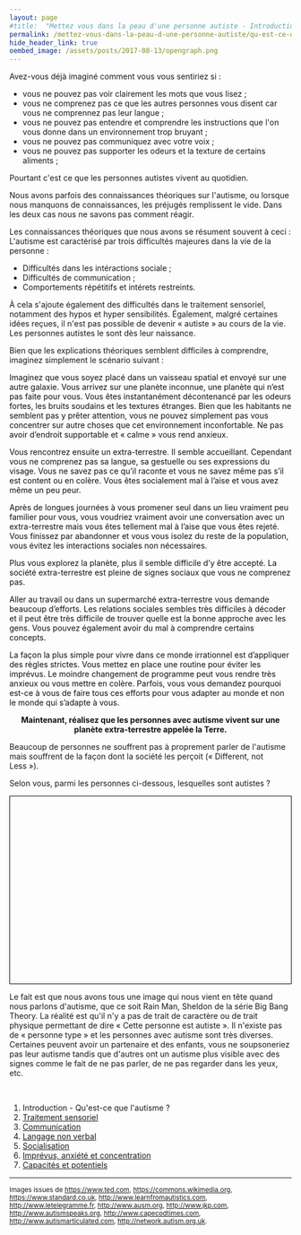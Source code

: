 ```yaml
---
layout: page
#title:  "Mettez vous dans la peau d'une personne autiste - Introduction"
permalink: /mettez-vous-dans-la-peau-d-une-personne-autiste/qu-est-ce-que-l-autisme
hide_header_link: true
oembed_image: /assets/posts/2017-08-13/opengraph.png
---
```


Avez-vous déjà imaginé comment vous vous sentiriez si&nbsp;:

  - vous ne pouvez pas voir clairement les mots que vous lisez&nbsp;;
  - vous ne comprenez pas ce que les autres personnes vous disent car vous ne comprennez pas leur langue&nbsp;;
  - vous ne pouvez pas entendre et comprendre les instructions que l'on vous donne dans un environnement trop bruyant&nbsp;;
  - vous ne pouvez pas communiquez avec votre voix&nbsp;;
  - vous ne pouvez pas supporter les odeurs et la texture de certains aliments&nbsp;;

Pourtant c'est ce que les personnes autistes vivent au quotidien.

Nous avons parfois des connaissances théoriques sur l'autisme, ou lorsque nous manquons de connaissances, les préjugés remplissent le vide.
Dans les deux cas nous ne savons pas comment réagir.

Les connaissances théoriques que nous avons se résument souvent à ceci&nbsp;:
L'autisme est caractérisé par trois difficultés majeures dans la vie de la personne&nbsp;:

  - Difficultés dans les intéractions sociale&nbsp;;
  - Difficultés de communication&nbsp;;
  - Comportements répétitifs et intérets restreints.

À cela s'ajoute également des difficultés dans le traitement sensoriel, notamment des hypos et hyper sensibilités.
Également, malgré certaines idées reçues, il n'est pas possible de devenir «&nbsp;autiste&nbsp;» au cours de la vie. Les personnes autistes le sont dès leur naissance.

Bien que les explications théoriques semblent difficiles à comprendre, imaginez simplement le scénario suivant&nbsp;:

<div class="highlight">
<p style="color: #111">Imaginez que vous soyez placé dans un vaisseau spatial et envoyé sur une autre galaxie. Vous arrivez sur une planète inconnue, une planète qui n’est pas faite pour vous. Vous êtes instantanément décontenancé par les odeurs fortes, les bruits soudains et les textures étranges. 
Bien que les habitants ne semblent pas y prêter attention, vous ne pouvez simplement pas vous concentrer sur autre choses que cet environnement inconfortable. Ne pas avoir d’endroit supportable et « calme » vous rend anxieux.</p>

<p style="color: #111">Vous rencontrez ensuite un extra-terrestre. Il semble accueillant. Cependant vous ne comprenez pas sa langue, sa gestuelle ou ses expressions du visage. Vous ne savez pas ce qu’il raconte et vous ne savez même pas s’il est content ou en colère. Vous êtes socialement mal à l’aise et vous avez même un peu peur.</p>

<p style="color: #111">Après de longues journées à vous promener seul dans un lieu vraiment peu familier pour vous, vous voudriez vraiment avoir une conversation avec un extra-terrestre mais vous êtes tellement mal à l’aise que vous êtes rejeté. Vous finissez par abandonner et vous vous isolez du reste de la population, vous évitez les interactions sociales non nécessaires.</p>

<p style="color: #111">Plus vous explorez la planète, plus il semble difficile d’y être accepté. La société extra-terrestre est pleine de signes sociaux que vous ne comprenez pas.</p>

<p style="color: #111">Aller au travail ou dans un supermarché extra-terrestre vous demande beaucoup d’efforts. Les relations sociales sembles très difficiles à décoder et il peut être très difficile de trouver quelle est la bonne approche avec les gens. Vous pouvez également avoir du mal à comprendre certains concepts.</p>

<p style="color: #111">La façon la plus simple pour vivre dans ce monde irrationnel est d’appliquer des règles strictes. Vous mettez en place une routine pour éviter les imprévus. Le moindre changement de programme peut vous rendre très anxieux ou vous mettre en colère.
Parfois, vous vous demandez pourquoi est-ce à vous de faire tous ces efforts pour vous adapter au monde et non le monde qui s’adapte à vous.</p>
<p style="color: #111"><strong style="display: block; text-align: center; margin: 0 auto 0 auto;">Maintenant, réalisez que les personnes avec autisme vivent sur une planète extra-terrestre appelée la Terre.</strong></p>
</div>

Beaucoup de personnes ne souffrent pas à proprement parler de l'autisme mais souffrent de la façon dont la société les perçoit («&nbsp;Different, not Less&nbsp;»). 

Selon vous, parmi les personnes ci-dessous, lesquelles sont autistes&nbsp;?
<!-- identifier les personnes avec autisme -->
<canvas id="game_people" width="700" height="465" style="border: 1px solid black; margin: 0 auto 0 auto; display: block;"></canvas>

Le fait est que nous avons tous une image qui nous vient en tête quand nous parlons d'autisme, que ce soit Rain Man, Sheldon de la série Big Bang Theory.
La réalité est qu'il n'y a pas de trait de caractère ou de trait physique permettant de dire «&nbsp;Cette personne est autiste&nbsp;». Il n'existe pas de «&nbsp;personne type&nbsp;» et
les personnes avec autisme sont très diverses.
Certaines peuvent avoir un partenaire et des enfants, vous ne soupsoneriez pas leur autisme tandis que d'autres ont un
autisme plus visible avec des signes comme le fait de ne pas parler, de ne pas regarder dans les yeux, etc.


<p>&nbsp;</p>
<div class="highlight">
<ol>
 <li>Introduction - Qu'est-ce que l'autisme&nbsp;?</li>
 <li><a href="/mettez-vous-dans-la-peau-d-une-personne-autiste/traitement-sensoriel">Traitement sensoriel</a></li>
 <li><a href="/mettez-vous-dans-la-peau-d-une-personne-autiste/communication">Communication</a></li>
 <li><a href="/mettez-vous-dans-la-peau-d-une-personne-autiste/langage-non-verbal">Langage non verbal</a></li>
 <li><a href="/mettez-vous-dans-la-peau-d-une-personne-autiste/socialisation">Socialisation</a></li>
 <li><a href="/mettez-vous-dans-la-peau-d-une-personne-autiste/imprevus-anxiete-concentration">Imprévus, anxiété et concentration</a></li>
 <li><a href="/mettez-vous-dans-la-peau-d-une-personne-autiste/capacites-et-potentiels">Capacités et potentiels</a></li>
</ol>
</div>


<!--

Avec une personne sur 100 concernée, nous avons tous croisé à un moment donné une personne autiste. Il est donc important que chacun d'entre nous prenne conscience qu'il ou qu'elle a un rôle à jouer
pour l'inclusion de ces personnes dans la société.

<img src="/facebook_campaign/1_everyone_knows_somebody_with_autism.png" class="center" alt="Avez-vous déjà rencontré une personne avec autisme ? 1 personne sur 100 est concernée - l'autisme est parfois invisible et beaucoup de personnes n'en parlent pas à leur entourage, leurs collègues de travail, etc ! Combien de personnes y a-t-il dans votre famille ? Combien de personnes rencontrez-vous au travail ? Combien avez-vous d'amis ? Combien de personnes habitent dans votre ville ? Nous connaissons tous une personne avec autisme !" width="600" />
-->

---
<small>Images issues de <a href="https://www.ted.com/" rel="nofollow">https://www.ted.com</a>, <a href="https://commons.wikimedia.org/" rel="nofollow">https://commons.wikimedia.org</a>, <a href="http://www.standard.co.uk/" rel="nofollow">https://www.standard.co.uk</a>, <a href="http://www.learnfromautistics.com/" rel="nofollow">http://www.learnfromautistics.com</a>, <a href="http://www.letelegramme.fr/" rel="nofollow">http://www.letelegramme.fr</a>, <a href="http://www.ausm.org/" rel="nofollow">http://www.ausm.org</a>, <a href="http://www.jkp.com/" rel="nofollow">http://www.jkp.com</a>, <a href="http://www.autismspeaks.org/" rel="nofollow">http://www.autismspeaks.org</a>, <a href="http://www.capecodtimes.com/" rel="nofollow">http://www.capecodtimes.com</a>, <a href="http://www.autismarticulated.com/" rel="nofollow">http://www.autismarticulated.com</a>, <a href="http://network.autism.org.uk/" rel="nofollow">http://network.autism.org.uk</a>.</small>

<script type="text/javascript">
  function people() {
    function shuffle(a) {
      var j, x, i;
      for (i = a.length; i; i--) {
        j = Math.floor(Math.random() * i);
        x = a[i - 1];
        a[i - 1] = a[j];
        a[j] = x;
      }
    }
    var canvas = document.getElementById('game_people');
    var ctx = canvas.getContext('2d');
    var mouse = {'x': undefined, 'y': undefined};
    var cursor = 'default';
    var refresh = 1000;
    var line_people_size = 4;
    var nb_people = 8;
    var people = [
      function() { var img = new Image(); img.src = '/assets/pages/mettez-vous-dans-la-peau-d-une-personne-autiste/people/alix_generous.jpg'; return img; }(),
      function() { var img = new Image(); img.src = '/assets/pages/mettez-vous-dans-la-peau-d-une-personne-autiste/people/autism.jpg'; return img; }(),
      function() { var img = new Image(); img.src = '/assets/pages/mettez-vous-dans-la-peau-d-une-personne-autiste/people/daniel_lightwing.jpg'; return img; }(),
      function() { var img = new Image(); img.src = '/assets/pages/mettez-vous-dans-la-peau-d-une-personne-autiste/people/jacob_barnett.jpg'; return img; }(),
      function() { var img = new Image(); img.src = '/assets/pages/mettez-vous-dans-la-peau-d-une-personne-autiste/people/josef_schovanec.jpg'; return img; }(),
      function() { var img = new Image(); img.src = '/assets/pages/mettez-vous-dans-la-peau-d-une-personne-autiste/people/kerry_magro.jpg'; return img; }(),
      function() { var img = new Image(); img.src = '/assets/pages/mettez-vous-dans-la-peau-d-une-personne-autiste/people/kevin_healey.jpg'; return img; }(),
      function() { var img = new Image(); img.src = '/assets/pages/mettez-vous-dans-la-peau-d-une-personne-autiste/people/liane_hollidaywilley.jpg'; return img; }(),
      function() { var img = new Image(); img.src = '/assets/pages/mettez-vous-dans-la-peau-d-une-personne-autiste/people/michael_mccreary.jpg'; return img; }(),
      function() { var img = new Image(); img.src = '/assets/pages/mettez-vous-dans-la-peau-d-une-personne-autiste/people/owen_suskind.jpg'; return img; }(),
      function() { var img = new Image(); img.src = '/assets/pages/mettez-vous-dans-la-peau-d-une-personne-autiste/people/rosie_king.jpg'; return img; }(),
      function() { var img = new Image(); img.src = '/assets/pages/mettez-vous-dans-la-peau-d-une-personne-autiste/people/sarah_hendrickx.jpg'; return img; }(),
    ];
    shuffle(people);
    var state = {'clicked': [false,false,false,false,false,false,false,false], 'hover': [false,false,false,false,false,false,false,false]};

    var status = {'status': 'pause', 'interval': undefined};
    this.play = function() {
      if ( 'play' == status['status'])
        return;
      canvas.onclick = click;
      canvas.onmousemove = move;
      status['interval'] = setInterval(function() {
        draw();
      }, refresh);
      status['status'] = 'play';
    }
    this.pause = function() {
      if ( 'pause' == status['status'])
        return;
      clearInterval(status['interval']);
      canvas.onclick = function(e) {};
      canvas.onmousemove = function(e) {};
      status['status'] = 'pause';
    }    
    this.canvas = function() {
      return canvas;
    }


    function draw() {
      ctx.clearRect(0, 0, canvas.width, canvas.height);
      var x = 0;
      var y = 0;
      var width =  parseInt(canvas.width / line_people_size);
      var height = parseInt(width*1.33);
      for(var i = 0; i < nb_people; i++) {
        ctx.beginPath();

        if (state['clicked'][i] == true ) {
          ctx.strokeStyle="#80ba43";
          ctx.lineWidth="6";
        } else if (state['hover'][i] == true ) {
          ctx.strokeStyle="#407c92";
          ctx.lineWidth="10";
        } else {
          ctx.strokeStyle="#000";
          ctx.lineWidth="1";
        }

        ctx.rect( x+5, y+5, width-10, height-10); 
        ctx.stroke();
        ctx.drawImage(people[i], x+5, y+5, width-10, height-10);

        x += width;
        if ( i % line_people_size == (line_people_size-1) ) {
         y += height;
         x = 0;
        }
        canvas.style.cursor = cursor;
      }
    }
    function what_is_under_mouse() {
      var x = 0;
      var y = 0;
      var width =  parseInt(canvas.width / line_people_size);
      var height = parseInt(width*1.33);
      for(var i = 0; i < nb_people; i++) {
        if (mouse['x'] > x+5 && mouse['x'] < x+5+(width-10) && mouse['y'] > y+5 && mouse['y'] < y+5+(height-10)) {
          return {'where': 'people', 'which': i};
        }
        x += width;
        if ( i % line_people_size == (line_people_size-1) ) {
         y += height;
         x = 0;
        }


      }
      return {'where': 'nowhere'};
    }


    function click(e) {
      var r = canvas.getBoundingClientRect();
      mouse['x']=parseInt(e.clientX) - r.left;
      mouse['y']=parseInt(e.clientY) - r.top;
      r = what_is_under_mouse();
      if (r['where'] == "people") {
        if (state['clicked'][r['which']] == false) {
          state['clicked'][r['which']] = true;
          cursor = 'default';
        }
      }

      draw();
    }
    function move(e) {
      var r = canvas.getBoundingClientRect();
      mouse['x']=parseInt(e.clientX) - r.left;
      mouse['y']=parseInt(e.clientY) - r.top;
      r = what_is_under_mouse();
      if (r['where'] == "people") {
        for (var i = 0 ; i < nb_people ; i++ ) {
          state['hover'][i] = false;
        }
        if (state['clicked'][r['which']] ==  true) {
          cursor = 'default';
        } else {
          state['hover'][r['which']] = true;
          cursor = 'pointer';
        }
      } else {
        for (var i = 0 ; i < nb_people ; i++ ) {
          state['hover'][i] = false;
        }
        cursor = 'default';
      }
      draw();
    }
  }

  function isScrolledIntoView(el) {
    var elemTop = el.getBoundingClientRect().top;
    var elemBottom = el.getBoundingClientRect().bottom;

    var isVisible = ((elemTop >= 0) && (elemTop <= window.innerHeight)) || ((elemBottom >= 0) && (elemBottom <= window.innerHeight)) || ((elemTop < 0) && (elemBottom > window.innerHeight));
    return isVisible;
  }



  document.body.onload = function() {
    var canvas = [new people()];
    function load_visible() {
      for (var i = 0; i < canvas.length ; i++) {
        if (isScrolledIntoView(canvas[i].canvas())) {
          canvas[i].play();
        } else {
          canvas[i].pause();
        }
      }
    }
    document.body.onscroll = load_visible;
    document.body.onresize = load_visible;
    load_visible();
  }

</script>
